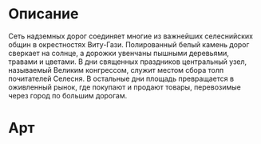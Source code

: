 # Описание
Сеть надземных дорог соединяет многие из важнейших селеснийских общин в окрестностях Виту-Гази. Полированный белый камень дорог сверкает на солнце, а дорожки увенчаны пышными деревьями, травами и цветами. В дни священных праздников центральный узел, называемый Великим конгрессом, служит местом сбора толп почитателей Селесня. В остальные дни площадь превращается в оживленный рынок, где покупают и продают товары, перевозимые через город по большим дорогам.
# Арт
